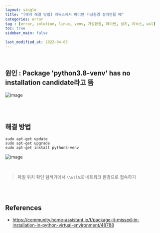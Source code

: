 ```yaml
---
layout: single
title: "[에러 해결 방법] 리눅스에서 파이썬 가상환경 설치안될 때"
categories: error
tag : [error, solution, linux, venv, 가상환경, 파이썬, 설치, 리눅스, wsl]
toc: true
sidebar_main: false

last_modified_at: 2022-04-03
---
```


<br>

## 원인 : Package 'python3.8-venv' has no installation candidate라고 뜸

![image](https://user-images.githubusercontent.com/78655692/147743481-c73e25f9-2639-4382-8cbf-9d78d620fa9d.png)

<br>
<br>

## 해결 방법

```linux
sudo apt-get update
sudo apt-get upgrade
sudo apt-get install python3-venv
```

![image](https://user-images.githubusercontent.com/78655692/147743640-f2ef0b0a-c77b-4fec-b7a1-a0bb6e6cd460.png)

<br>

> 파일 위치 확인
> 탐색기에서 `\\wsl$`로 네트워크 환경으로 접속하기

<br>
<br>

## References

- <https://community.home-assistant.io/t/package-it-missed-in-installation-in-python-virtual-environment/48788>




